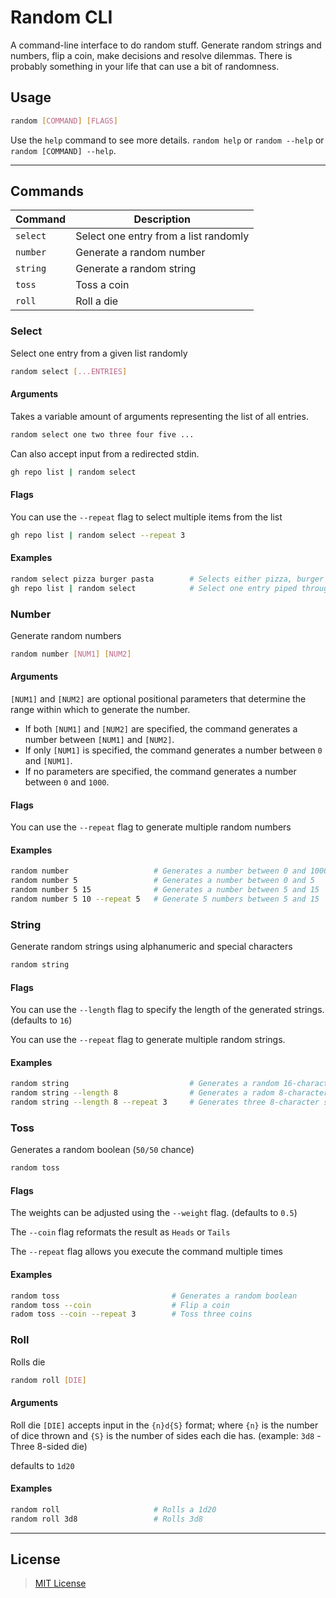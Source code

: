 # Random CLI

A command-line interface to do random stuff. Generate random strings and numbers, flip a coin, make decisions and resolve dilemmas. There is probably something in your life that can use a bit of randomness.

## Usage

```sh
random [COMMAND] [FLAGS]
```

Use the `help` command to see more details. `random help` or `random --help` or `random [COMMAND] --help`.

---

## Commands

| Command  | Description                           |
| -------- | ------------------------------------- |
| `select` | Select one entry from a list randomly |
| `number` | Generate a random number              |
| `string` | Generate a random string              |
| `toss`   | Toss a coin                           |
| `roll`   | Roll a die                            |

### Select

Select one entry from a given list randomly

```sh
random select [...ENTRIES]
```

#### Arguments

Takes a variable amount of arguments representing the list of all entries.

```sh
random select one two three four five ...
```

Can also accept input from a redirected stdin.

```sh
gh repo list | random select
```

#### Flags

You can use the `--repeat` flag to select multiple items from the list

```sh
gh repo list | random select --repeat 3
```

#### Examples

```sh
random select pizza burger pasta        # Selects either pizza, burger or pasta
gh repo list | random select            # Select one entry piped through stdin
```


### Number

Generate random numbers

```sh
random number [NUM1] [NUM2]
```

#### Arguments

`[NUM1]` and `[NUM2]` are optional positional parameters that determine the range within which to generate the number.

- If both `[NUM1]` and `[NUM2]` are specified, the command generates a number between `[NUM1]` and `[NUM2]`.
- If only `[NUM1]` is specified, the command generates a number between `0` and `[NUM1]`.
- If no parameters are specified, the command generates a number between `0` and `1000`.

#### Flags

You can use the `--repeat` flag to generate multiple random numbers

#### Examples

```sh
random number                   # Generates a number between 0 and 1000
random number 5                 # Generates a number between 0 and 5
random number 5 15              # Generates a number between 5 and 15
random number 5 10 --repeat 5   # Generate 5 numbers between 5 and 15     
```

### String

Generate random strings using alphanumeric and special characters

```sh
random string
```

#### Flags

You can use the `--length` flag to specify the length of the generated strings. (defaults to `16`)

You can use the `--repeat` flag to generate multiple random strings.

#### Examples

```sh
random string                           # Generates a random 16-character string
random string --length 8                # Generates a radom 8-character string
random string --length 8 --repeat 3     # Generates three 8-character strings
```

### Toss

Generates a random boolean (`50/50` chance)

```sh
random toss
```

#### Flags

The weights can be adjusted using the `--weight` flag. (defaults to `0.5`)

The `--coin` flag reformats the result as `Heads` or `Tails`

The `--repeat` flag allows you execute the command multiple times

#### Examples

```sh
random toss                         # Generates a random boolean
random toss --coin                  # Flip a coin
radom toss --coin --repeat 3        # Toss three coins
```

### Roll

Rolls die

```sh
random roll [DIE]
```

#### Arguments

Roll die `[DIE]` accepts input in the `{n}d{S}` format; where `{n}` is the number of dice thrown and `{S}` is the number of sides each die has. (example: `3d8` - Three 8-sided die)

defaults to `1d20`

#### Examples

```sh
random roll                     # Rolls a 1d20
random roll 3d8                 # Rolls 3d8
```

---

## License

> [MIT License](./LICENSE)